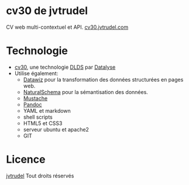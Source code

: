 # cv30 de jvtrudel

CV web multi-contextuel et API. [cv30.jvtrudel.com](http://cv30.jvtrudel.com)

# Technologie

  - [cv30](https://github.com/datalyse), une technologie [DLDS](https://github.com/datalyse/DLDS) par [Datalyse](https://github.com/datalyse)
  - Utilise également:
    - [Datawiz](https://github.com/datalyse/datawiz) pour la transformation des données structurées en pages web.
    - [NaturalSchema](https://github.com/datalyse/naturalSchema) pour la sémantisation des données.
    - [Mustache](https://github.com/mustache/mustache)
    - [Pandoc](https://github.com/jgm/pandoc)
    - YAML et markdown
    - shell scripts
    - HTML5 et CSS3
    - serveur ubuntu et apache2
    - GIT

# Licence

[jvtrudel](http://www.cv.jvtrudel.com) Tout droits réservés
